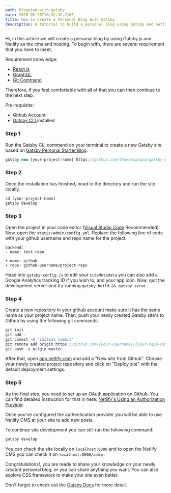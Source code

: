 ```yaml
---
path: blogging-with-gatsby
date: 2020-05-28T10:32:32.216Z
title: How To Create a Personal Blog With Gatsby
description: A tutorial to build a personal blog using gatsby and netlify cms
---
```

Hi, in this article we will create a personal blog by using Gatsby.js and Netlify as the cms and hosting. To begin with, there are several requirement that you have to meet,

Requirement knowledge:

* [React.js ](https://reactjs.org/)
* [GraphQL](https://graphql.org/)
* [Git Command](https://github.github.com/training-kit/downloads/github-git-cheat-sheet.pdf)

Therefore, if you feel comfortable with all of that you can then continue to the next step.

Pre-requisite:

* Github Account
* [Gatsby CLI ](https://www.gatsbyjs.org/tutorial/part-zero/#using-the-gatsby-cli)installed

### **Step 1**

Run the Gatsby CLI command on your terminal to create a new Gatsby site based on [Gatsby Personal Starter Blog](https://github.com/thomaswang/gatsby-personal-starter-blog).

```javascript
gatsby new [your-project-name] https://github.com/thomaswangio/gatsby-personal-starter-blog
```

### **Step 2**

Once the installation has finished, head to the directory and run the site locally.

```javascript
cd [your-project-name]
gatsby develop
```

### **Step 3**

Open the project in your code editor ([Visual Studio Code](https://code.visualstudio.com/) Recommended). Now, open the `static/admin/config.yml`. Replace the following line of code with your github username and repo name for the project.

```gitattributes
backend:
- name: test-repo

+ name: github
+ repo: github-username/project-repo
```

Head into `gatsby-config.js` to edit your `siteMetadata` you can also add a Google Analytics tracking ID if you wish to, and your app icon. Now, quit the development server and try running `gatsby build && gatsby serve` .

### **Step 4**

Create a new repository in your github account make sure it has the same name as your project name. Then, push your newly created Gatsby site's to Github by using the following git commands:

```javascript
git init
git add .
git commit -m 'initial commit'
git remote add origin https://github.com/[your-username]/[your-repo-name].git
git push -u origin master
```

After that, open [app.netlify.com](app.netlify.com) and add a "New site from Github". Choose your newly created project repository and click on "Deploy site" with the default deployment settings.

### **Step 5**

As the final step, you need to set up an OAuth application on Github. You can find detailed instruction for that in here: [Netlify's Using an Authorization Provider](https://docs.netlify.com/visitor-access/oauth-provider-tokens/#using-an-authentication-provider).

Once you've configured the authentication provider you will be able to use Netlify CMS at your site to add new posts.

To continue site development you can still run the following command:

```javascript
gatsby develop
```

You can check the site locally on `localhost:8000` and to open the Netlify CMS you can check it on `localhost:8000/admin`

Congratulations!, you are ready to share your knowledge on your newly created personal blog, or you can share anything you want. You can also explore CSS framework to make your site even better. 

Don't forget to check out the [Gatsby Docs](https://www.gatsbyjs.org/) for more detail.